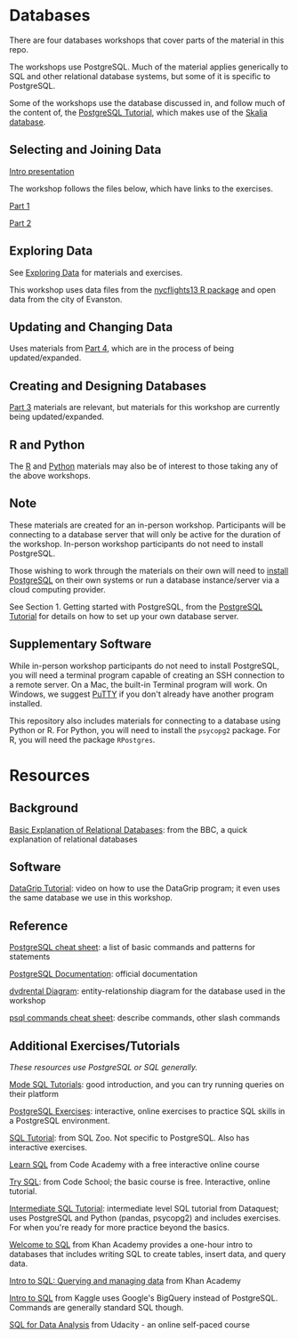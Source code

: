 # Databases

There are four databases workshops that cover parts of the material in this repo.

The workshops use PostgreSQL.  Much of the material applies generically to SQL and other relational database systems, but some of it is specific to PostgreSQL.

Some of the workshops use the database discussed in, and follow much of the content of, the [PostgreSQL Tutorial](http://www.postgresqltutorial.com/), which makes use of the [Skalia database](https://www.jooq.org/sakila).


## Selecting and Joining Data

[Intro presentation](https://gitpitch.com/nuitrcs/databases_workshop/)

The workshop follows the files below, which have links to the exercises.

[Part 1](sql/part1.md)

[Part 2](sql/part2.md)



## Exploring Data

See [Exploring Data](sql/exploring.md) for materials and exercises.

This workshop uses data files from the [nycflights13 R package](https://github.com/hadley/nycflights13) and open data from the city of Evanston.

## Updating and Changing Data

Uses materials from [Part 4](sql/part4.md), which are in the process of being updated/expanded.

## Creating and Designing Databases

[Part 3](sql/part3.md) materials are relevant, but materials for this workshop are currently being updated/expanded.  

## R and Python

The [R](/r) and [Python](/python) materials may also be of interest to those taking any of the above workshops.


## Note

These materials are created for an in-person workshop.  Participants will be connecting to a database server that will only be active for the duration of the workshop.  In-person workshop participants do not need to install PostgreSQL.

Those wishing to work through the materials on their own will need to [install PostgreSQL](https://www.postgresql.org/download/) on their own systems or run a database instance/server via a cloud computing provider.  

See Section 1. Getting started with PostgreSQL, from the [PostgreSQL Tutorial](http://www.postgresqltutorial.com/) for details on how to set up your own database server.

## Supplementary Software

While in-person workshop participants do not need to install PostgreSQL, you will need a terminal program capable of creating an SSH connection to a remote server.  On a Mac, the built-in Terminal program will work.  On Windows, we suggest [PuTTY](http://www.putty.org/) if you don't already have another program installed.

This repository also includes materials for connecting to a database using Python or R.  For Python, you will need to install the `psycopg2` package.  For R, you will need the package `RPostgres`.

# Resources

## Background

[Basic Explanation of Relational Databases](http://www.bbc.co.uk/education/guides/ztsvb9q/revision/1): from the BBC, a quick explanation of relational databases

## Software

[DataGrip Tutorial](https://www.youtube.com/watch?v=Xb9K8IAdZNg): video on how to use the DataGrip program; it even uses the same database we use in this workshop.

## Reference

[PostgreSQL cheat sheet](http://www.postgresqltutorial.com/wp-content/uploads/2018/03/PostgreSQL-Cheat-Sheet.pdf): a list of basic commands and patterns for statements

[PostgreSQL Documentation](https://www.postgresql.org/docs/current/static/index.html): official documentation 

[dvdrental Diagram](http://www.postgresqltutorial.com/wp-content/uploads/2018/03/printable-postgresql-sample-database-diagram.pdf): entity-relationship diagram for the database used in the workshop

[psql commands cheat sheet](http://www.postgresonline.com/downloads/special_feature/postgresql83_psql_cheatsheet.pdf): describe commands, other slash commands

## Additional Exercises/Tutorials

_These resources use PostgreSQL or SQL generally._

[Mode SQL Tutorials](https://mode.com/sql-tutorial/): good introduction, and you can try running queries on their platform

[PostgreSQL Exercises](https://pgexercises.com/): interactive, online exercises to practice SQL skills in a PostgreSQL environment.  

[SQL Tutorial](https://sqlzoo.net/): from SQL Zoo.  Not specific to PostgreSQL.  Also has interactive exercises. 

[Learn SQL](https://www.codecademy.com/courses/learn-sql/) from Code Academy with a free interactive online course

[Try SQL](https://www.codeschool.com/courses/try-sql): from Code School; the basic course is free.  Interactive, online tutorial.

[Intermediate SQL Tutorial](https://www.dataquest.io/blog/sql-intermediate/): intermediate level SQL tutorial from Dataquest; uses PostgreSQL and Python (pandas, psycopg2) and includes exercises.  For when you're ready for more practice beyond the basics.

[Welcome to SQL](https://www.khanacademy.org/computing/hour-of-code/hour-of-sql/v/welcome-to-sql) from Khan Academy provides a one-hour intro to databases that includes writing SQL to create tables, insert data, and query data.

[Intro to SQL: Querying and managing data](https://www.khanacademy.org/computing/computer-programming/sql) from Khan Academy

[Intro to SQL](https://www.kaggle.com/learn/intro-to-sql) from Kaggle uses Google's BigQuery instead of PostgreSQL.  Commands are generally standard SQL though.

[SQL for Data Analysis](https://www.udacity.com/course/sql-for-data-analysis--ud198#) from Udacity - an online self-paced course


